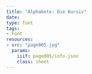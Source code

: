 ```yaml
---
title: "Alphabete: Die Kursiv"
date:
type: font
tags:
- Font
resources:
- src: "page005.jpg"
  params:
    iiif: page005/info.json
    class: sheet
---
```

